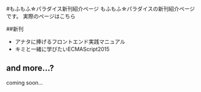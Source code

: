 #もふもふ☆パラダイス新刊紹介ページ
もふもふ☆パラダイスの新刊紹介ページです。
実際のページはこちら

##新刊
- アナタに捧げるフロントエンド実践マニュアル
- キミと一緒に学びたいECMAScript2015

## and more...?
coming soon...
